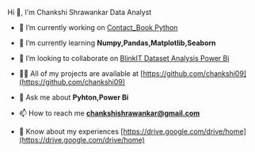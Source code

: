 Hi 👋, I'm Chankshi Shrawankar
Data Analyst

- 🔭 I’m currently working on [Contact_Book Python](https://github.com/chankshi09/Contact_Book_Python)

- 🌱 I’m currently learning **Numpy,Pandas,Matplotlib,Seaborn**

- 👯 I’m looking to collaborate on [BlinkIT Dataset Analysis Power Bi](https://github.com/chankshi09/BlinkIT-Dataset-Analysis)

- 👨‍💻 All of my projects are available at [https://github.com/chankshi09](https://github.com/chankshi09)

- 💬 Ask me about **Pyhton,Power Bi**

- 📫 How to reach me **chankshishrawankar@gmail.com**

- 📄 Know about my experiences [https://drive.google.com/drive/home](https://drive.google.com/drive/home)

